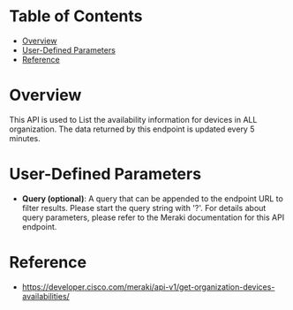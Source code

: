# Table of Contents
- [Overview](#overview)
- [User-Defined Parameters](#user-defined-parameters)
- [Reference](#reference)

# Overview <a name="overview"></a>
This API is used to List the availability information for devices in ALL organization. The data returned by this endpoint is updated every 5 minutes.



# User-Defined Parameters <a name="user-defined-parameters"></a>
* <b>Query (optional)</b>: A query that can be appended to the endpoint URL to filter results. Please start the query string with '?'. For details about query parameters, please refer to the Meraki documentation for this API endpoint.



# Reference <a name="reference"></a>
* https://developer.cisco.com/meraki/api-v1/get-organization-devices-availabilities/